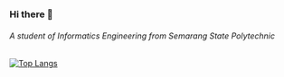 ### Hi there 👋

###### A student of Informatics Engineering from Semarang State Polytechnic
[![Top Langs](https://github-readme-stats.vercel.app/api/top-langs/?username=dafariski77&layout=compact)](https://github.com/anuraghazra/github-readme-stats)
